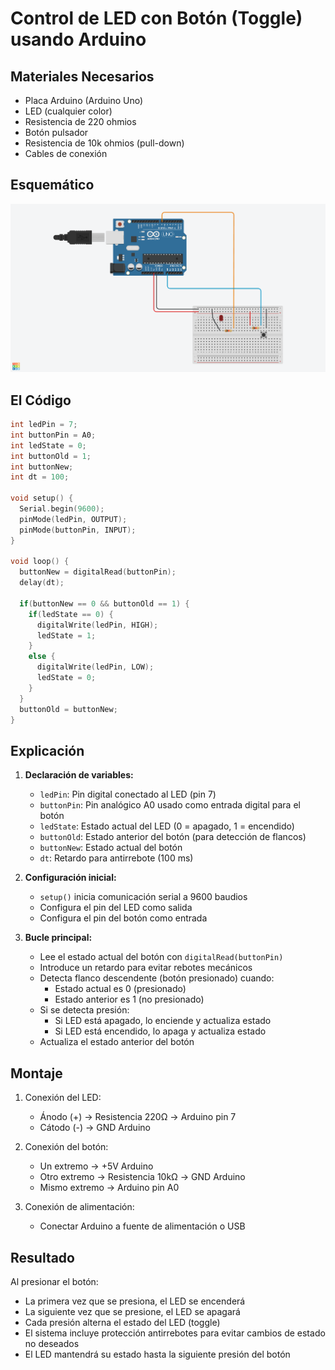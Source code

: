 # Control de LED con Botón (Toggle) usando Arduino

## Materiales Necesarios
- Placa Arduino (Arduino Uno)
- LED (cualquier color)
- Resistencia de 220 ohmios
- Botón pulsador
- Resistencia de 10k ohmios (pull-down)
- Cables de conexión

## Esquemático
![](../src/Practics/boton_toggle.png)

## El Código

```cpp
int ledPin = 7;
int buttonPin = A0;
int ledState = 0;
int buttonOld = 1;
int buttonNew;
int dt = 100;

void setup() {
  Serial.begin(9600);
  pinMode(ledPin, OUTPUT);
  pinMode(buttonPin, INPUT);
}

void loop() {
  buttonNew = digitalRead(buttonPin);
  delay(dt);
  
  if(buttonNew == 0 && buttonOld == 1) {
    if(ledState == 0) {
      digitalWrite(ledPin, HIGH);
      ledState = 1;
    }
    else {
      digitalWrite(ledPin, LOW);
      ledState = 0;
    }
  }
  buttonOld = buttonNew;
}
```

## Explicación

1. **Declaración de variables:**
   - `ledPin`: Pin digital conectado al LED (pin 7)
   - `buttonPin`: Pin analógico A0 usado como entrada digital para el botón
   - `ledState`: Estado actual del LED (0 = apagado, 1 = encendido)
   - `buttonOld`: Estado anterior del botón (para detección de flancos)
   - `buttonNew`: Estado actual del botón
   - `dt`: Retardo para antirrebote (100 ms)

2. **Configuración inicial:**
   - `setup()` inicia comunicación serial a 9600 baudios
   - Configura el pin del LED como salida
   - Configura el pin del botón como entrada

3. **Bucle principal:**
   - Lee el estado actual del botón con `digitalRead(buttonPin)`
   - Introduce un retardo para evitar rebotes mecánicos
   - Detecta flanco descendente (botón presionado) cuando:
     - Estado actual es 0 (presionado)
     - Estado anterior es 1 (no presionado)
   - Si se detecta presión:
     - Si LED está apagado, lo enciende y actualiza estado
     - Si LED está encendido, lo apaga y actualiza estado
   - Actualiza el estado anterior del botón

## Montaje
1. Conexión del LED:
   - Ánodo (+) → Resistencia 220Ω → Arduino pin 7
   - Cátodo (-) → GND Arduino

2. Conexión del botón:
   - Un extremo → +5V Arduino
   - Otro extremo → Resistencia 10kΩ → GND Arduino
   - Mismo extremo → Arduino pin A0

3. Conexión de alimentación:
   - Conectar Arduino a fuente de alimentación o USB

## Resultado
Al presionar el botón:
- La primera vez que se presiona, el LED se encenderá
- La siguiente vez que se presione, el LED se apagará
- Cada presión alterna el estado del LED (toggle)
- El sistema incluye protección antirrebotes para evitar cambios de estado no deseados
- El LED mantendrá su estado hasta la siguiente presión del botón